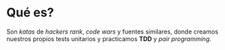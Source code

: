 # Qué es?

Son *katas* de *hackers rank*, *code wars* y fuentes similares, donde creamos nuestros propios tests unitarios y practicamos **TDD** y *pair programming*.

